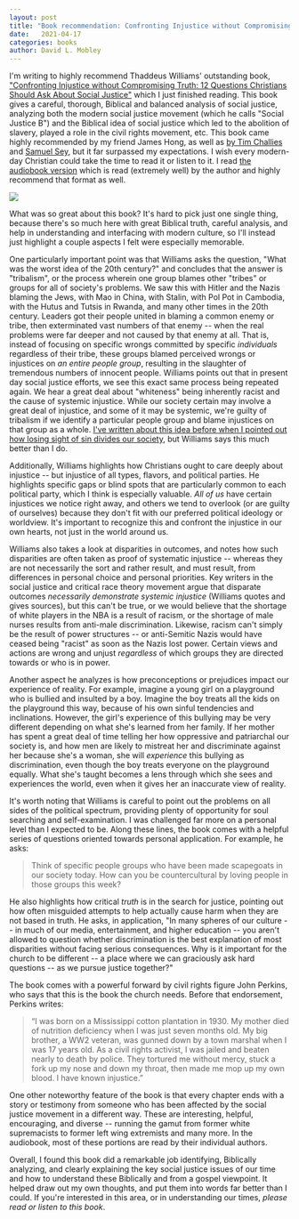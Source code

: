 ```yaml
---
layout: post
title: "Book recommendation: Confronting Injustice without Compromising Truth"
date:   2021-04-17
categories: books
author: David L. Mobley
---
```


I'm writing to highly recommend Thaddeus Williams' outstanding book, ["Confronting Injustice without Compromising Truth: 12 Questions Christians Should Ask About Social Justice"](https://amzn.to/3e4anPw) which I just finished reading. This book gives a careful, thorough, Biblical and balanced analysis of social justice, analyzing both the modern social justice movement (which he calls "Social Justice B") and the Biblical idea of social justice which led to the abolition of slavery, played a role in the civil rights movement, etc. This book came highly recommended by my friend James Hong, as well as [by Tim Challies](https://www.challies.com/book-reviews/confronting-injustice-without-compromising-truth-12-questions-christians-should-ask-about-social-justice/) and [Samuel Sey](https://slowtowrite.com/top-10-books-on-critical-race-theory/), but it far surpassed my expectations. I wish every modern-day Christian could take the time to read it or listen to it. I read [the audiobook version](https://amzn.to/3a9xGGr) which is read (extremely well) by the author and highly recommend that format as well.

<a href="https://www.amazon.com/Confronting-Injustice-Without-Compromising-Truth/dp/B08CM4V2L3?_encoding=UTF8&qid=1618511171&sr=8-2&linkCode=li2&tag=davidlmobley-20&linkId=9056168a3d4972b6ce4f4efbcb747168&language=en_US&ref_=as_li_ss_il" target="_blank"><img border="0" src="//ws-na.amazon-adsystem.com/widgets/q?_encoding=UTF8&ASIN=B08CM4V2L3&Format=_SL160_&ID=AsinImage&MarketPlace=US&ServiceVersion=20070822&WS=1&tag=davidlmobley-20&language=en_US" ></a><img src="https://ir-na.amazon-adsystem.com/e/ir?t=davidlmobley-20&language=en_US&l=li2&o=1&a=B08CM4V2L3" width="1" height="1" border="0" alt="" style="border:none !important; margin:0px !important;" />

What was so great about this book? It's hard to pick just one single thing, because there's so much here with great Biblical truth, careful analysis, and help in understanding and interfacing with modern culture, so I'll instead just highlight a couple aspects I felt were especially memorable.

One particularly important point was that Williams asks the question, "What was the worst idea of the 20th century?" and concludes that the answer is "tribalism", or the process wherein one group blames other "tribes" or groups for all of society's problems. We saw this with Hitler and the Nazis blaming the Jews, with Mao in China, with Stalin, with Pol Pot in Cambodia, with the Hutus and Tutsis in Rwanda, and many other times in the 20th century. Leaders got their people united in blaming a common enemy or tribe, then exterminated vast numbers of that enemy -- when the real problems were far deeper and not caused by that enemy at all. That is, instead of focusing on specific wrongs committed by specific *individuals* regardless of their tribe, these groups blamed perceived wrongs or injustices on *an entire people group*, resulting in the slaughter of tremendous numbers of innocent people. Williams points out that in present day social justice efforts, we see this exact same process being repeated again. We hear a great deal about "whiteness" being inherently racist and the cause of systemic injustice. While our society certain may involve a great deal of injustice, and some of it may be systemic, we're guilty of tribalism if we identify a particular people group and blame injustices on that group as a whole. [I've written about this idea before when I pointed out how losing sight of sin divides our society](https://heisfaithful.github.io/politics/2020/01/18/politics-and-sin.html), but Williams says this much better than I do.

Additionally, Williams highlights how Christians ought to care deeply about injustice -- but injustice of all types, flavors, and political parties. He highlights specific gaps or blind spots that are particularly common to each political party, which I think is especially valuable. *All of us* have certain injustices we notice right away, and others we tend to overlook (or are guilty of ourselves) because they don't fit with our preferred political ideology or worldview. It's important to recognize this and confront the injustice in our own hearts, not just in the world around us.

Williams also takes a look at disparities in outcomes, and notes how such disparities are often taken as proof of systematic injustice -- whereas they are not necessarily the sort and rather result, and must result, from differences in personal choice and personal priorities. Key writers in the social justice and critical race theory movement argue that disparate outcomes *necessarily demonstrate systemic injustice* (Williams quotes and gives sources), but this can't be true, or we would believe that the shortage of white players in the NBA is a result of racism, or the shortage of male nurses results from anti-male discrimination. Likewise, racism can't simply be the result of power structures -- or anti-Semitic Nazis would have ceased being "racist" as soon as the Nazis lost power. Certain views and actions are wrong and unjust *regardless* of which groups they are directed towards or who is in power.

Another aspect he analyzes is how preconceptions or prejudices impact our experience of reality. For example, imagine a young girl on a playground who is bullied and insulted by a boy. Imagine the boy treats all the kids on the playground this way, because of his own sinful tendencies and inclinations. However, the girl's experience of this bullying may be very different depending on what she's learned from her family. If her mother has spent a great deal of time telling her how oppressive and patriarchal our society is, and how men are likely to mistreat her and discriminate against her because she's a woman, she will *experience* this bullying as discrimination, even though the boy treats everyone on the playground equally. What she's taught becomes a lens through which she sees and experiences the world, even when it gives her an inaccurate view of reality.

It's worth noting that Williams is careful to point out the problems on all sides of the political spectrum, providing plenty of opportunity for soul searching and self-examination. I was challenged far more on a personal level than I expected to be. Along these lines, the book comes with a helpful series of questions oriented towards personal application. For example, he asks:
> Think of specific people groups who have been made scapegoats in our society today. How can you be countercultural by loving people in those groups this week?

He also highlights how critical *truth* is in the search for justice, pointing out how often misguided attempts to help actually cause harm when they are not based in truth. He asks, in application, "In many spheres of our culture -- in much of our media, entertainment, and higher education -- you aren't allowed to question whether discrimination is the best explanation of most disparities without facing serious consequences. Why is it important for the church to be different -- a place where we can graciously ask hard questions -- as we pursue justice together?"

The book comes with a powerful forward by civil rights figure John Perkins, who says that this is the book the church needs. Before that endorsement, Perkins writes:
> “I was born on a Mississippi cotton plantation in 1930. My mother died of nutrition deficiency when I was just seven months old. My big brother, a WW2 veteran, was gunned down by a town marshal when I was 17 years old. As a civil rights activist, I was jailed and beaten nearly to death by police. They tortured me without mercy, stuck a fork up my nose and down my throat, then made me mop up my own blood. I have known injustice.”

One other noteworthy feature of the book is that every chapter ends with a story or testimony from someone who has been affected by the social justice movement in a different way. These are interesting, helpful, encouraging, and diverse -- running the gamut from former white supremacists to former left wing extremists and many more. In the audiobook, most of these portions are read by their individual authors.

Overall, I found this book did a remarkable job identifying, Biblically analyzing, and clearly explaining the key social justice issues of our time and how to understand these Biblically and from a gospel viewpoint. It helped draw out my own thoughts, and put them into words far better than I could. If you're interested in this area, or in understanding our times, *please read or listen to this book*.
